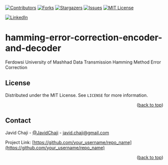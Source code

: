 <a name="readme-top"></a>


[![Contributors][contributors-shield]][contributors-url]
[![Forks][forks-shield]][forks-url]
[![Stargazers][stars-shield]][stars-url]
[![Issues][issues-shield]][issues-url]
[![MIT License][license-shield]][license-url]



[![LinkedIn][linkedin-shield]][javid-linkedin-url]


# hamming-error-correction-encoder-and-decoder

Ferdowsi University of Mashhad Data Transmission Hamming Method Error Correction



<!-- LICENSE -->
## License

Distributed under the MIT License. See `LICENSE` for more information.

<p align="right">(<a href="#readme-top">back to top</a>)</p>



<!-- CONTACT -->
## Contact

Javid Chaji - [@JavidChaji](https://twitter.com/JavidChaji) - javid.chaji@gmail.com

Project Link: [https://github.com/your_username/repo_name](https://github.com/your_username/repo_name)

<p align="right">(<a href="#readme-top">back to top</a>)</p>




<!-- MARKDOWN LINKS & IMAGES -->
<!-- https://www.markdownguide.org/basic-syntax/#reference-style-links -->
<!-- https://ileriayo.github.io/markdown-badges/ -->

<!-- Contributors -->
[contributors-shield]: https://img.shields.io/github/contributors/javidchaji/FUM-Data-Transmission-Hamming-Method-Error-Correction.svg?style=for-the-badge

[contributors-url]: https://github.com/javidchaji/FUM-Data-Transmission-Hamming-Method-Error-Correction/graphs/contributors

<!-- Forks -->
[forks-shield]: https://img.shields.io/github/forks/javidchaji/FUM-Data-Transmission-Hamming-Method-Error-Correction.svg?style=for-the-badge

[forks-url]: https://github.com/javidchaji/FUM-Data-Transmission-Hamming-Method-Error-Correction/network/members


<!-- Stars -->
[stars-shield]: https://img.shields.io/github/stars/javidchaji/FUM-Data-Transmission-Hamming-Method-Error-Correction.svg?style=for-the-badge

[stars-url]: https://github.com/javidchaji/FUM-Data-Transmission-Hamming-Method-Error-Correction/stargazers


<!-- Issues -->
[issues-shield]: https://img.shields.io/github/issues/javidchaji/FUM-Data-Transmission-Hamming-Method-Error-Correction.svg?style=for-the-badge

[issues-url]: https://github.com/javidchaji/FUM-Data-Transmission-Hamming-Method-Error-Correction/issues


<!-- License -->
[license-shield]: https://img.shields.io/github/license/javidchaji/FUM-Data-Transmission-Hamming-Method-Error-Correction.svg?style=for-the-badge

[license-url]: https://github.com/javidchaji/FUM-Data-Transmission-Hamming-Method-Error-Correction/blob/master/LICENSE


<!-- Linkedin -->
[linkedin-shield]: https://img.shields.io/badge/linkedin-%230077B5.svg?style=for-the-badge&logo=linkedin&logoColor=white

[javid-linkedin-url]: https://linkedin.com/in/javidchaji
